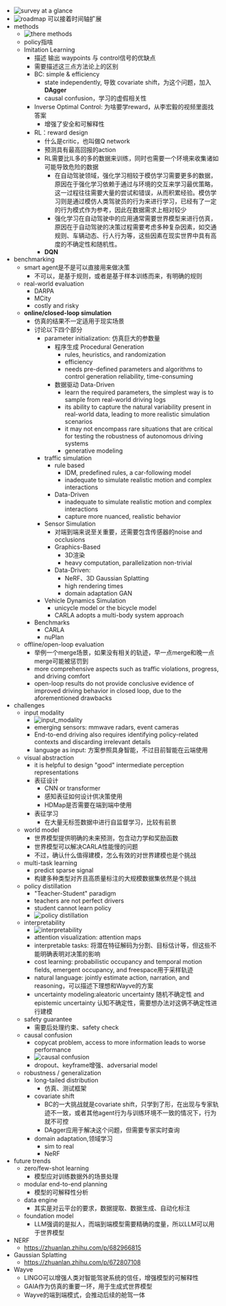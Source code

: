 - ![survey at a glance](survey_at_a_glance.png)
- ![roadmap](roadmap.png) 可以接着时间轴扩展
- methods
  - ![there methods](3methods_e2e.png)
  - policy指啥
  - Imitation Learning
    - 描述 输出 waypoints 与 control信号的优缺点
    - 需要描述这三点方法论上的区别
    - BC: simple & efficiency
      - state independently, 导致 covariate shift，为这个问题，加入**DAgger**
      - causal confusion，学习的虚假相关性
    - Inverse Optimal Control: 为啥要学reward，从李宏毅的视频里面找答案
      - 增强了安全和可解释性
    - RL：reward design
      - 什么是critic，也叫做Q network
      - 预测具有最高回报的action
      - RL需要比IL多的多的数据来训练，同时也需要一个环境来收集诸如可能导致危险的数据
        - 在自动驾驶领域，强化学习相较于模仿学习需要更多的数据，原因在于强化学习依赖于通过与环境的交互来学习最优策略，这一过程往往需要大量的尝试和错误，从而积累经验。模仿学习则是通过模仿人类驾驶员的行为来进行学习，已经有了一定的行为模式作为参考，因此在数据需求上相对较少
        - 强化学习在自动驾驶中的应用通常需要世界模型来进行仿真，原因在于自动驾驶的决策过程需要考虑多种复杂因素，如交通规则、车辆动态、行人行为等，这些因素在现实世界中具有高度的不确定性和随机性。
      - **DQN**
- benchmarking
  - smart agent是不是可以直接用来做决策
    - 不可以，是基于规则，或者是基于样本训练而来，有明确的规则
  - real-world evaluation
    - DARPA
    - MCity
    - costly and risky
  - **online/closed-loop simulation**
    - 仿真的结果不一定适用于现实场景
    - 讨论以下四个部分
      - parameter initialization: 仿真巨大的参数量
        - 程序生成 Procedural Generation
          - rules, heuristics, and randomization
          - efficiency
          - needs pre-defined parameters and algorithms to control generation reliability, time-consuming
        - 数据驱动 Data-Driven
          - learn the required parameters, the simplest way is to sample from real-world driving logs
          - its ability to capture the natural variability present in real-world data, leading to more realistic simulation scenarios
          - it may not encompass rare situations that are critical for testing the robustness of autonomous driving systems
          - generative modeling
      - traffic simulation
        - rule based
          - IDM, predefined rules, a car-following model
          -  inadequate to simulate realistic motion and complex interactions
        - Data-Driven
          -  inadequate to simulate realistic motion and complex interactions
          -  capture more nuanced, realistic behavior
      - Sensor Simulation
        - 对端到端来说至关重要，还需要包含传感器的noise and occlusions
        - Graphics-Based
          - 3D渲染
          - heavy computation, parallelization non-trivial
        - Data-Driven:
          - NeRF、3D Gaussian Splatting
          - high rendering times
          - domain adaptation GAN
      - Vehicle Dynamics Simulation
        - unicycle model or the bicycle model
        - CARLA adopts a multi-body system approach
    - Benchmarks
      - CARLA
      - nuPlan
  - offline/open-loop evaluation
    - 举例一个merge场景，如果没有相关的轨迹，早一点merge和晚一点merge可能被惩罚到
    - more comprehensive aspects such as traffic violations, progress, and driving comfort
    - open-loop results do not provide conclusive evidence of improved driving behavior in closed loop, due to the aforementioned drawbacks
- challenges
  - input modality
    - ![input_modality](e2e_input_modality.png)
    - emerging sensors: mmwave radars, event cameras
    - End-to-end driving also requires identifying policy-related contexts and discarding irrelevant details
    - language as input: 方案参照具身智能，不过目前智能在云端使用
  - visual abstraction
    - it is helpful to design "good" intermediate perception representations
    - 表征设计
      - CNN or transformer
      - 感知表征如何设计供决策使用
      - HDMap是否需要在端到端中使用
    - 表征学习
      - 在大量无标签数据中进行自监督学习，比较有前景
  - world model
    - 世界模型提供明确的未来预测，包含动力学和奖励函数
    - 世界模型可以解决CARLA性能慢的问题
    - 不过，确认什么值得建模，怎么有效的对世界建模也是个挑战
  - multi-task learning
    - predict sparse signal
    - 构建多种类型对齐且高质量标注的大规模数据集依然是个挑战
  - policy distillation
    - "Teacher-Student" paradigm
    - teachers are not perfect drivers
    - student cannot learn policy
    - ![policy distillation](e2e_policydistillation.png)
  - interpretability
    - ![interpretability](e2e_interpretability.png)
    - attention visualization: attention maps
    - interpretable tasks: 将潜在特征解码为分割、目标估计等，但这些不能明确表明对决策的影响
    - cost learning: probabilistic occupancy and temporal motion fields, emergent occupancy, and freespace用于采样轨迹
    - natural language: jointly estimate action, narration, and reasoning，可以描述下理想和Wayve的方案
    - uncertainty modeling:aleatoric uncertainty 随机不确定性 and epistemic uncertainty 认知不确定性，需要想办法对这俩不确定性进行建模
  - safety guarantee
    - 需要后处理约束、safety check
  - causal confusion
    - copycat problem, access to more information leads to worse performance
    - ![causal confusion](e2e_causalconfusion.png)
    - dropout、keyframe增强、adversarial model
  - robustness / generalization
    - long-tailed distribution
      - 仿真、测试框架
    - covariate shift
      - BC的一大挑战就是covariate shift，只学到了形，在出现与专家轨迹不一致，或者其他agent行为与训练环境不一致的情况下，行为就不可控
      - DAgger应用于解决这个问题，但需要专家实时查询
    - domain adaptation,领域学习
      - sim to real
      - NeRF
- future trends
  - zero/few-shot learning
    - 模型应对训练数据外的场景处理
  - modular end-to-end planning
    - 模型的可解释性分析
  - data engine
    - 其实是对云平台的要求，数据提取、数据生成、自动化标注
  - foundation model
    - LLM强调的是拟人，而端到端模型需要精确的度量，所以LLM可以用于世界模型
- NERF
  - https://zhuanlan.zhihu.com/p/682966815
- Gaussian Splatting
  - https://zhuanlan.zhihu.com/p/672807108
- Wayve
  - LINGO可以增强人类对智能驾驶系统的信任，增强模型的可解释性
  - GAIA作为仿真的重要一环，用于生成式世界模型
  - Wayve的端到端模式，会推动后续的舱驾一体